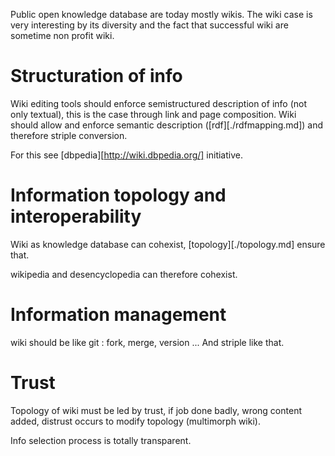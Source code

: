 
Public open knowledge database are today mostly wikis. The wiki case is very interesting by its diversity and the fact that successful wiki are sometime non profit wiki.

# Structuration of info

Wiki editing tools should enforce semistructured description of info (not only textual), this is the case through link and page composition. Wiki should allow and enforce semantic description ([rdf][./rdfmapping.md]) and therefore striple conversion.

For this see [dbpedia][http://wiki.dbpedia.org/] initiative.


# Information topology and interoperability

Wiki as knowledge database can cohexist, [topology][./topology.md] ensure that. 

wikipedia and desencyclopedia can therefore cohexist.

# Information management

wiki should be like git : fork, merge, version ... And striple like that.

# Trust

Topology of wiki must be led by trust, if job done badly, wrong content added, distrust occurs to modify topology (multimorph wiki).

Info selection process is totally transparent.
